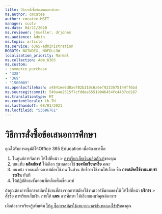 ```yaml
---
title: วิธีการสั่งซื้อข้อเสนอการศึกษา
ms.author: cmcatee
author: cmcatee-MSFT
manager: scotv
ms.date: 04/21/2020
ms.reviewer: jmueller, drjones
ms.audience: Admin
ms.topic: article
ms.service: o365-administration
ROBOTS: NOINDEX, NOFOLLOW
localization_priority: Normal
ms.collection: Adm_O365
ms.custom:
- commerce_purchase
- "328"
- "369"
- "1500009"
ms.openlocfilehash: a4841ee6d0ae782b310c6a6ef9233675144ff6bd
ms.sourcegitcommit: 540a4e2515f7cfddee65519046454fc4437cd287
ms.translationtype: MT
ms.contentlocale: th-TH
ms.lasthandoff: 08/01/2021
ms.locfileid: "53686761"
---
```

# <a name="how-to-purchase-an-education-offer"></a>วิธีการสั่งซื้อข้อเสนอการศึกษา

คุณได้รับการอนุมัติให้Office 365 Education เมื่อต้องการซื้อ:
  
1. ในศูนย์การจัดการ ให้ไปที่หน้า \> [การเรียกเก็บเงินผลิตภัณฑ์](https://go.microsoft.com/fwlink/p/?linkid=842054)ของคุณ
2. บนแท็บ **ผลิตภัณฑ์** ให้เลือก รุ่นทดลองใช้ **ของนักเรียนหรือ** คณะ
3. บนหน้า รายละเอียดการสมัครใช้งาน ในส่วน สิทธิ์การใช้งานให้เลือก ซื้อ **การสมัครใช้งานแบบชําระเงิน** ทันที
4. ให้ปฏิบัติตามขั้นตอนที่เหลือเพื่อเช็คเอาท์

ถ้าคุณต้องการซื้อการสมัครใช้งานที่ต่างจากการสมัครใช้งานเวอร์ชันทดลองใช้ ให้ไปที่หน้า **บริการ** \> [สั่งซื้อ](https://go.microsoft.com/fwlink/p/?linkid=868433) การเรียกเก็บเงิน ภายใต้ **แผน** การศึกษา ให้เลือกแผนที่คุณต้องการ

เมื่อต้องการเรียนรู้เพิ่มเติม [ให้ดู ซื้อการสมัครใช้งานจากเวอร์ชันทดลองใช้ฟรี](/microsoft-365/commerce/try-or-buy-microsoft-365#buy-a-subscription-from-your-free-trial)ของคุณ
